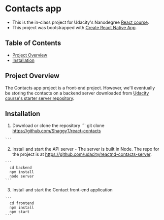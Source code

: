 # Contacts app

  * This is the in-class project for Udacity's Nanodegree [ React course](https://www.udacity.com/course/react-nanodegree--nd019).
  * This project was bootstrapped with [Create React Native App](https://github.com/react-community/create-react-native-app). 

## Table of Contents

- [Project Overview](#project-overview)
- [Installation](#installation)


## Project Overview

The Contacts app project is a front-end project. However, we'll eventually be storing the contacts on a backend server downloaded from [Udacity course's starter server repository](https://github.com/udacity/reactnd-contacts-server).
 
## Installation

  1. Download or clone the repository
    ```
    git clone https://github.com/ShaggyT/react-contacts

    ```
  2. Install and start the API server
    - The server is built in Node. The repo for the project is at https://github.com/udacity/reactnd-contacts-server.

    ```
      cd backend
      npm install
      node server
    ```

   3. Install and start the Contact front-end application
  
    ```
      cd frontend
      npm install
      npm start
    ```

